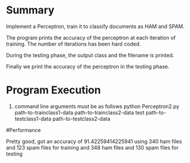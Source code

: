 # Summary

Implement a Perceptron, train it to classify documents as HAM and SPAM.

The program prints the accuracy of the perceptron at each iteration of training. The number of iterations has been hard coded.

During the testing phase, the output class and the filename is printed.

Finally we print the accuracy of the perceptron in the testing phase.

# Program Execution

1. command line arguments must be as follows
	python Perceptron2.py path-to-trainclass1-data path-to-trainclass2-data  test  path-to-testclass1-data path-to-testclass2-data

#Performance

Pretty good, got an accuracy of 91.42259414225941 using
340 ham files
and
123 spam files
for training
and 
348 ham files
and
130 spam files
for testing
